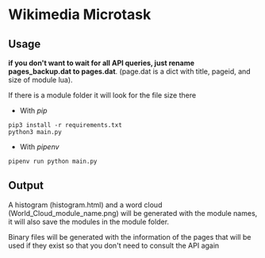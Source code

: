 # Wikimedia Microtask
## Usage
**if you don't want to wait for all API queries, just rename pages_backup.dat to pages.dat**.
(page.dat is a dict with title, pageid, and size of module lua).

If there is a module folder it will look for the file size there
- With *pip*
```
pip3 install -r requirements.txt
python3 main.py
```
- With *pipenv*
```
pipenv run python main.py
```
## Output
A histogram (histogram.html) and a word cloud (World_Cloud_module_name.png) will be generated with the module names, it will also save the modules in the module folder.

Binary files will be generated with the information of the pages that will be used if they exist so that you don't need to consult the API again